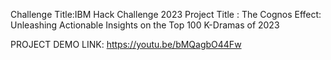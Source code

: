 Challenge Title:IBM Hack Challenge 2023
Project Title : The Cognos Effect: Unleashing Actionable Insights on the Top 100 K-Dramas of 2023

PROJECT DEMO LINK: https://youtu.be/bMQagbO44Fw
